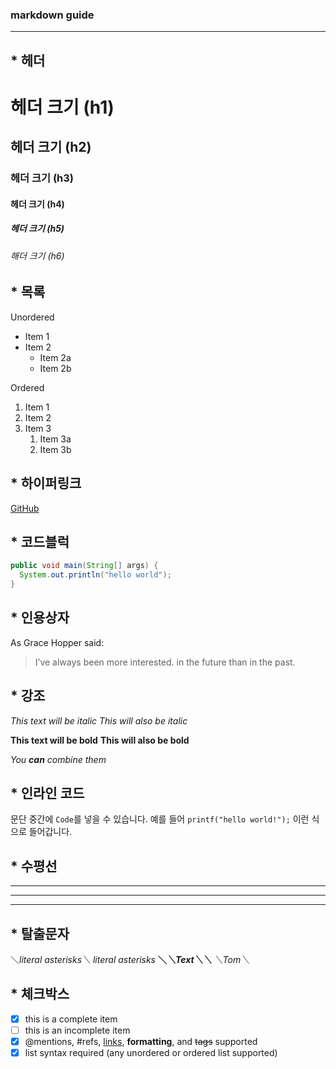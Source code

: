 ### markdown guide    
---
## * 헤더
# 헤더 크기 (h1) 
## 헤더 크기 (h2) 
### 헤더 크기 (h3) 
#### 헤더 크기 (h4) 
##### 헤더 크기 (h5) 
###### 해더 크기 (h6)  
  
## * 목록
Unordered 
* Item 1 
* Item 2 
    * Item 2a 
    * Item 2b 

Ordered 
1. Item 1 
1. Item 2 
1. Item 3 
    1. Item 3a 
    1. Item 3b

## * 하이퍼링크
[GitHub](http://github.com "깃허브")

## * 코드블럭
```java
public void main(String[] args) {
  System.out.println("hello world");
}
```

## * 인용상자
As Grace Hopper said: 

> I’ve always been more interested. 
> in the future than in the past.

## * 강조
*This text will be italic* 
_This will also be italic_ 

**This text will be bold** 
__This will also be bold__ 

*You **can** combine them*

## * 인라인 코드
문단 중간에 `Code`를 넣을 수 있습니다. 
예를 들어 `printf("hello world!");` 이런 식으로 들어갑니다.

## * 수평선
---
***
___

## * 탈출문자
＼*literal asterisks＼* 
*literal asterisks* 
__＼*＼*Text＼*＼*__ 
_＼_Tom＼__

## * 체크박스
- [x] this is a complete item 
- [ ] this is an incomplete item 
- [x] @mentions, #refs, [links](), **formatting**, and <del>tags</del> supported 
- [x] list syntax required (any unordered or ordered list supported)
